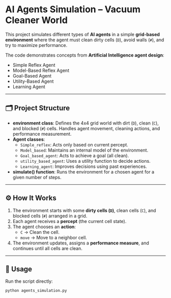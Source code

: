 # AI Agents Simulation – Vacuum Cleaner World

This project simulates different types of **AI agents** in a simple **grid-based environment** where the agent must clean dirty cells (`D`), avoid walls (`#`), and try to maximize performance.  

The code demonstrates concepts from **Artificial Intelligence agent design**:  
- Simple Reflex Agent  
- Model-Based Reflex Agent  
- Goal-Based Agent  
- Utility-Based Agent  
- Learning Agent  

---

## 🗂 Project Structure
- **environment class**: Defines the 4x4 grid world with dirt (`D`), clean (`C`), and blocked (`#`) cells. Handles agent movement, cleaning actions, and performance measurement.  
- **Agent classes**:
  - `Simple_reflex`: Acts only based on current percept.  
  - `Model_based`: Maintains an internal model of the environment.  
  - `Goal_based_agent`: Acts to achieve a goal (all clean).  
  - `utility_based_agent`: Uses a utility function to decide actions.  
  - `Learning_agent`: Improves decisions using past experiences.  
- **simulate() function**: Runs the environment for a chosen agent for a given number of steps.  

---

## ⚙️ How It Works
1. The environment starts with some **dirty cells (`D`)**, clean cells (`C`), and blocked cells (`#`) arranged in a grid.  
2. Each agent receives a **percept** (the current cell state).  
3. The agent chooses an **action**:
   - `C` → Clean the cell.  
   - `move` → Move to a neighbor cell.  
4. The environment updates, assigns a **performance measure**, and continues until all cells are clean.  

---

## 🚀 Usage
Run the script directly:

```bash
python agents_simulation.py
